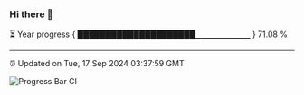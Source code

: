 ### Hi there 👋

⏳ Year progress { █████████████████████▁▁▁▁▁▁▁▁▁ } 71.08 %

---

⏰ Updated on Tue, 17 Sep 2024 03:37:59 GMT

![Progress Bar CI](https://github.com/IshwaranRudhara/GIT-ACTION/workflows/Progress%20Bar%20CI/badge.svg)

